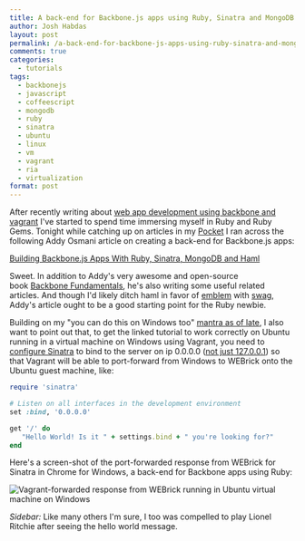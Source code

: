 ```yaml
---
title: A back-end for Backbone.js apps using Ruby, Sinatra and MongoDB
author: Josh Habdas
layout: post
permalink: /a-back-end-for-backbone-js-apps-using-ruby-sinatra-and-mongodb/
comments: true
categories:
  - tutorials
tags:
  - backbonejs
  - javascript
  - coffeescript
  - mongodb
  - ruby
  - sinatra
  - ubuntu
  - linux
  - vm
  - vagrant
  - ria
  - virtualization
format: post
---
```

After recently writing about [web app development using backbone and vagrant][1] I've started to spend time immersing myself in Ruby and Ruby Gems. Tonight while catching up on articles in my [Pocket][2] I ran across the following Addy Osmani article on creating a back-end for Backbone.js apps:

[Building Backbone.js Apps With Ruby, Sinatra, MongoDB and Haml](http://addyosmani.com/blog/building-backbone-js-apps-with-ruby-sinatra-mongodb-and-haml)

Sweet. In addition to Addy's very awesome and open-source book [Backbone Fundamentals][3], he's also writing some useful related articles. And though I'd likely ditch haml in favor of [emblem][4] with [swag][5], Addy's article ought to be a good starting point for the Ruby newbie.

<!-- more -->

Building on my "you can do this on Windows too" [mantra as of late][1], I also want to point out that, to get the linked tutorial to work correctly on Ubuntu running in a virtual machine on Windows using Vagrant, you need to [configure Sinatra][6] to bind to the server on ip 0.0.0.0 ([not just 127.0.0.1][7]) so that Vagrant will be able to port-forward from Windows to WEBrick onto the Ubuntu guest machine, like:

``` ruby
require 'sinatra'

# Listen on all interfaces in the development environment
set :bind, '0.0.0.0'

get '/' do
   "Hello World! Is it " + settings.bind + " you're looking for?"
end
```

Here's a screen-shot of the port-forwarded response from WEBrick for Sinatra in Chrome for Windows, a back-end for Backbone apps using Ruby:

![Vagrant-forwarded response from WEBrick running in Ubuntu virtual machine on Windows](//s3.amazonaws.com/images.habdas.org/vagrant-sinatra.png)

_Sidebar:_ Like many others I'm sure, I too was compelled to play Lionel Ritchie after seeing the hello world message.

 [1]: /developing-modern-web-applications-on-windows-vagrant/ "Developing modern web applications on Windows with Vagrant"
 [2]: http://getpocket.com/
 [3]: http://addyosmani.github.io/backbone-fundamentals/
 [4]: http://emblemjs.com/
 [5]: https://github.com/elving/swag
 [6]: http://www.sinatrarb.com/configuration.html#__server_hostname_or_ip_address
 [7]: http://stackoverflow.com/questions/5984217/vagrants-port-forwarding-not-working#answer-5999945
